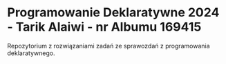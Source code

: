 # Programowanie Deklaratywne 2024 - Tarik Alaiwi - nr Albumu 169415
Repozytorium z rozwiązaniami zadań ze sprawozdań z programowania deklaratywnego.
